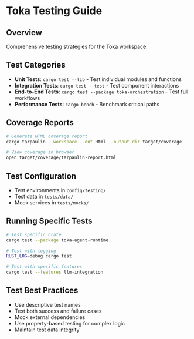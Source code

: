 # Toka Testing Guide

## Overview
Comprehensive testing strategies for the Toka workspace.

## Test Categories
- **Unit Tests**: `cargo test --lib` - Test individual modules and functions
- **Integration Tests**: `cargo test --test` - Test component interactions  
- **End-to-End Tests**: `cargo test --package toka-orchestration` - Test full workflows
- **Performance Tests**: `cargo bench` - Benchmark critical paths

## Coverage Reports
```bash
# Generate HTML coverage report
cargo tarpaulin --workspace --out Html --output-dir target/coverage

# View coverage in browser
open target/coverage/tarpaulin-report.html
```

## Test Configuration
- Test environments in `config/testing/`
- Test data in `tests/data/`
- Mock services in `tests/mocks/`

## Running Specific Tests
```bash
# Test specific crate
cargo test --package toka-agent-runtime

# Test with logging
RUST_LOG=debug cargo test

# Test with specific features
cargo test --features llm-integration
```

## Test Best Practices
- Use descriptive test names
- Test both success and failure cases
- Mock external dependencies
- Use property-based testing for complex logic
- Maintain test data integrity
